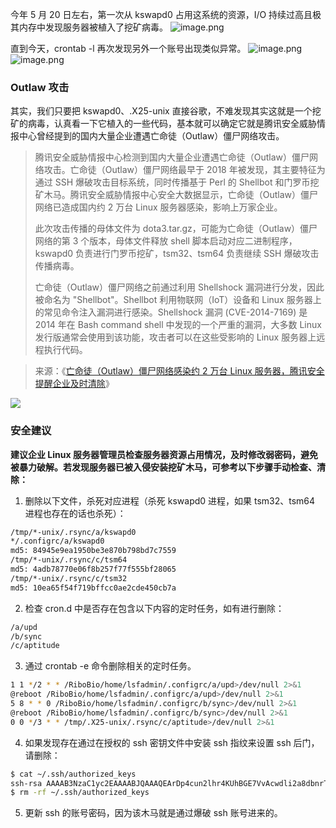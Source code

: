 今年 5 月 20 日左右，第一次从 kswapd0 占用这系统的资源，I/O 持续过高且极其内存中发现服务器被植入了挖矿病毒。
![image.png](https://shub-1251708715.cos.ap-guangzhou.myqcloud.com/elog-cookbook-img/FowwD6jmOtrz11qXl27wiNj8GpCh.png)

直到今天，crontab -l 再次发现另外一个账号出现类似异常。
![image.png](https://shub-1251708715.cos.ap-guangzhou.myqcloud.com/elog-cookbook-img/FnZEIdm-EOSht6l-SdrlRiIz8kbh.png)
![image.png](https://shub-1251708715.cos.ap-guangzhou.myqcloud.com/elog-cookbook-img/Fpi-jiOvT-MWZ4hRG_kz8TIEx8kP.png)

### Outlaw 攻击

其实，我们只要把 kswapd0、.X25-unix 直接谷歌，不难发现其实这就是一个挖矿的病毒，认真看一下它植入的一些代码，基本就可以确定它就是腾讯安全威胁情报中心曾经提到的国内大量企业遭遇亡命徒（Outlaw）僵尸网络攻击。

> 腾讯安全威胁情报中心检测到国内大量企业遭遇亡命徒（Outlaw）僵尸网络攻击。亡命徒（Outlaw）僵尸网络最早于 2018 年被发现，其主要特征为通过 SSH 爆破攻击目标系统，同时传播基于 Perl 的 Shellbot 和门罗币挖矿木马。腾讯安全威胁情报中心安全大数据显示，亡命徒（Outlaw）僵尸网络已造成国内约 2 万台 Linux 服务器感染，影响上万家企业。
>
> 此次攻击传播的母体文件为 dota3.tar.gz，可能为亡命徒（Outlaw）僵尸网络的第 3 个版本，母体文件释放 shell 脚本启动对应二进制程序，kswapd0 负责进行门罗币挖矿，tsm32、tsm64 负责继续 SSH 爆破攻击传播病毒。
>
> 亡命徒（Outlaw）僵尸网络之前通过利用 Shellshock 漏洞进行分发，因此被命名为 "Shellbot"。Shellbot 利用物联网（IoT）设备和 Linux 服务器上的常见命令注入漏洞进行感染。Shellshock 漏洞 (CVE-2014-7169) 是 2014 年在 Bash command shell 中发现的一个严重的漏洞，大多数 Linux 发行版通常会使用到该功能，攻击者可以在这些受影响的 Linux 服务器上远程执行代码。

> 来源：《[亡命徒（Outlaw）僵尸网络感染约 2 万台 Linux 服务器，腾讯安全提醒企业及时清除](https://s.tencent.com/research/report/1021.html)》

![](https://shub-1251708715.cos.ap-guangzhou.myqcloud.com/elog-cookbook-img/FgRBphDP_1oMvRwXWw6xcg85u3x-.png)

### 安全建议

**建议企业 Linux 服务器管理员检查服务器资源占用情况，及时修改弱密码，避免被暴力破解。若发现服务器已被入侵安装挖矿木马，可参考以下步骤手动检查、清除：**

1. 删除以下文件，杀死对应进程（杀死 kswapd0 进程，如果 tsm32、tsm64 进程也存在的话也杀死）：

```bash
/tmp/*-unix/.rsync/a/kswapd0
*/.configrc/a/kswapd0
md5: 84945e9ea1950be3e870b798bd7c7559
/tmp/*-unix/.rsync/c/tsm64
md5: 4adb78770e06f8b257f77f555bf28065
/tmp/*-unix/.rsync/c/tsm32
md5: 10ea65f54f719bffcc0ae2cde450cb7a
```

2. 检查 cron.d 中是否存在包含以下内容的定时任务，如有进行删除：

```bash
/a/upd
/b/sync
/c/aptitude
```

3. 通过 crontab -e 命令删除相关的定时任务。

```bash
1 1 */2 * * /RiboBio/home/lsfadmin/.configrc/a/upd>/dev/null 2>&1
@reboot /RiboBio/home/lsfadmin/.configrc/a/upd>/dev/null 2>&1
5 8 * * 0 /RiboBio/home/lsfadmin/.configrc/b/sync>/dev/null 2>&1
@reboot /RiboBio/home/lsfadmin/.configrc/b/sync>/dev/null 2>&1
0 0 */3 * * /tmp/.X25-unix/.rsync/c/aptitude>/dev/null 2>&1
```

4. 如果发现存在通过在授权的 ssh 密钥文件中安装 ssh 指纹来设置 ssh 后门，请删除：

```bash
$ cat ~/.ssh/authorized_keys
ssh-rsa AAAAB3NzaC1yc2EAAAABJQAAAQEArDp4cun2lhr4KUhBGE7VvAcwdli2a8dbnrTOrbMz1+5O73fcBOx8NVbUT0bUanUV9tJ2/9p7+vD0EpZ3Tz/+0kX34uAx1RV/75GVOmNx+9EuWOnvNoaJe0QXxziIg9eLBHpgLMuakb5+BgTFB+rKJAw9u9FSTDengvS8hX1kNFS4Mjux0hJOK8rvcEmPecjdySYMb66nylAKGwCEE6WEQHmd1mUPgHwGQ0hWCwsQk13yCGPK5w6hYp5zYkFnvlC8hGmd4Ww+u97k6pfTGTUbJk14ujvcD9iUKQTTWYYjIIu5PmUux5bsZ0R4WFwdIe6+i6rBLAsPKgAySVKPRK+oRw== mdrfckr
$ rm -rf ~/.ssh/authorized_keys
```

5. 更新 ssh 的账号密码，因为该木马就是通过爆破 ssh 账号进来的。
